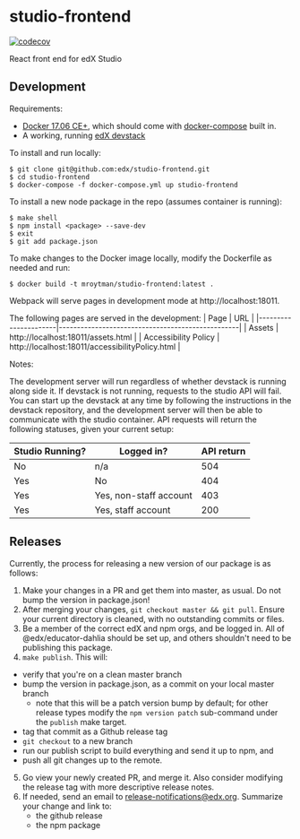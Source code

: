 # studio-frontend
[![codecov](https://codecov.io/gh/edx/studio-frontend/branch/master/graph/badge.svg)](https://codecov.io/gh/edx/studio-frontend)

React front end for edX Studio

## Development

Requirements:
* [Docker 17.06 CE+](https://docs.docker.com/engine/installation/), which should come with [docker-compose](https://docs.docker.com/compose/install/) built in.
* A working, running [edX devstack](https://github.com/edx/devstack)

To install and run locally:
```
$ git clone git@github.com:edx/studio-frontend.git
$ cd studio-frontend
$ docker-compose -f docker-compose.yml up studio-frontend
```

To install a new node package in the repo (assumes container is running):
```
$ make shell
$ npm install <package> --save-dev
$ exit
$ git add package.json
```
To make changes to the Docker image locally, modify the Dockerfile as needed and run:
```
$ docker build -t mroytman/studio-frontend:latest .
```

Webpack will serve pages in development mode at http://localhost:18011.

The following pages are served in the development:
| Page                 | URL                                              |
|----------------------|--------------------------------------------------|
| Assets               | http://localhost:18011/assets.html               |
| Accessibility Policy | http://localhost:18011/accessibilityPolicy.html  |

Notes:

The development server will run regardless of whether devstack is running along side it. If devstack is not running, requests to the studio API will fail. You can start up the devstack at any time by following the instructions in the devstack repository, and the development server will then be able to communicate with the studio container. API requests will return the following statuses, given your current setup:

| Studio Running? | Logged in?             | API return |
|-----------------|------------------------|------------|
| No              | n/a                    | 504        |
| Yes             | No                     | 404        |
| Yes             | Yes, non-staff account | 403        |
| Yes             | Yes, staff account     | 200        |

## Releases

Currently, the process for releasing a new version of our package is as follows:

1. Make your changes in a PR and get them into master, as usual. Do not bump the version in package.json!
2. After merging your changes, `git checkout master && git pull`. Ensure your current directory is cleaned, with no outstanding commits or files.
3. Be a member of the correct edX and npm orgs, and be logged in. All of @edx/educator-dahlia should be set up, and others shouldn't need to be publishing this package.
4. `make publish`. This will:
  - verify that you're on a clean master branch
  - bump the version in package.json, as a commit on your local master branch
    - note that this will be a patch version bump by default; for other release types modify the `npm version patch` sub-command under the `publish` make target.
  - tag that commit as a Github release tag
  - `git checkout` to a new branch
  - run our publish script to build everything and send it up to npm, and
  - push all git changes up to the remote.
5. Go view your newly created PR, and merge it. Also consider modifying the release tag with more descriptive release notes.
6. If needed, send an email to release-notifications@edx.org. Summarize your change and link to:
    - the github release
    - the npm package
